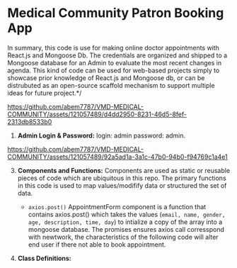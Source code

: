 #  Medical Community Patron Booking App

  In summary, this code is use for making online doctor appointments with React.js and Mongoose Db. The credentials are organized and shipped to a Mongoose database for an Admin to evaluate the most recent changes in agenda. This kind of code can be used for web-based projects simply to showcase prior knowledge of React.js and Mongoose db, or can be distrubuted as an open-source scaffold mechanism to support multiple ideas for future project.*/
  
https://github.com/abem7787/VMD-MEDICAL-COMMUNITY/assets/121057489/d4dd2950-8231-46d5-8fef-2313db8533b0


1. **Admin Login & Password:**
     login: admin
     password: admin.

  

https://github.com/abem7787/VMD-MEDICAL-COMMUNITY/assets/121057489/92a5ad1a-3a1c-47b0-94b0-f94769c1a4e1
  
  3. **Components and Functions:**
    Components are used as static or reusable pieces of code which are ubiquitous in this repo. The primary functions in this code is used to map values/modifify data or structured the set of data. 
     - `axios.post()` AppointmentForm component is a function that contains axios.post() which takes the values (`email, name, gender, age, description, time, day`) to intialize a copy of the array into a mongoose database. The promises ensures axios call corresspond with newtwork, the characteristics of the following code will alter end user if there not able to book appointment. 
  
  4. **Class Definitions:**
   



